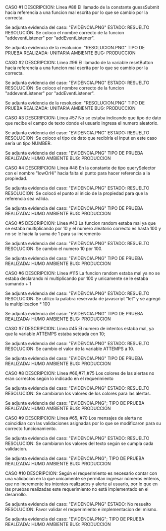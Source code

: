 CASO #1
DESCRIPCION: Linea #88
El llamado de la constante guessSubmit hacia referencia a una funcion mal escrita por lo que se cambio por la correcta.

Se adjunta evidencia del caso: "EVIDENCIA.PNG"
ESTADO: RESUELTO
RESOLUCIÓN: Se coloco el nombre correcto de la funcion "addeventListener" por "addEventListener".

Se adjunta evidencia de la resolucion: "RESOLUCION.PNG"
TIPO DE PRUEBA REALIZADA: UNITARIA
AMBIENTE BUG: PRODUCCION


CASO #2
DESCRIPCION: Linea #96
El llamado de la variable resetButton hacia referencia a una funcion mal escrita por lo que se cambio por la correcta.

Se adjunta evidencia del caso: "EVIDENCIA.PNG"
ESTADO: RESUELTO
RESOLUCIÓN: Se coloco el nombre correcto de la funcion "addeventListener" por "addEventListener".

Se adjunta evidencia de la resolucion: "RESOLUCION.PNG"
TIPO DE PRUEBA REALIZADA: UNITARIA
AMBIENTE BUG: PRODUCCION


CASO #3
DESCRIPCION: Linea #57
No se estaba indicando que tipo de dato que recibe el campo de texto donde el usuario ingresa el numero aleatorio.

Se adjunta evidencia del caso: "EVIDENCIA.PNG"
ESTADO: RESUELTO
RESOLUCION: Se coloco el tipo de dato que recibiría el input en este caso sería un tipo NUMBER.

Se adjunta evidencia del caso: "EVIDENCIA.PNG"
TIPO DE PRUEBA REALIZADA: HUMO
AMBIENTE BUG: PRODUCCION


CASO #4
DESCRIPCION: Linea #48
En la constante de tipo querySelector con el nombre "lowOrHi" hacia falta el punto para hacer referencia a la propiedad.

Se adjunta evidencia del caso: "EVIDENCIA.PNG"
ESTADO: RESUELTO
RESOLUCION: Se colocó el punto al inicio de la propiedad para que la referencia sea válida.

Se adjunta evidencia del caso: "EVIDENCIA.PNG"
TIPO DE PRUEBA REALIZADA: HUMO
AMBIENTE BUG: PRODUCCION


CASO #5
DESCRIPCION: Linea #43
La funcion random estaba mal ya que se estaba multiplicando por 10 y el numero aleatorio correcto es hasta 100 y no se le hacia la suma de 1 para su incremento

Se adjunta evidencia del caso: "EVIDENCIA.PNG"
ESTADO: RESUELTO
RESOLUCION: Se cambio el numero 10 por 100.

Se adjunta evidencia del caso: "EVIDENCIA.PNG"
TIPO DE PRUEBA REALIZADA: HUMO
AMBIENTE BUG: PRODUCCION


CASO #6
DESCRIPCION: Linea #115
La funcion random estaba mal ya no se estaba declarando ni multiplicando por 100 y unicamente se le estaba sumando + 1 

Se adjunta evidencia del caso: "EVIDENCIA.PNG"
ESTADO: RESUELTO
RESOLUCION: Se utilizo la palabra reservada de javascript "let" y se agregó la multiplicacion * 100

Se adjunta evidencia del caso: "EVIDENCIA.PNG"
TIPO DE PRUEBA REALIZADA: HUMO
AMBIENTE BUG: PRODUCCION


CASO #7
DESCRIPCION: Linea #45
El numero de intentos estaba mal, ya que la variable ATTEMPS estaba seteada con 10;

Se adjunta evidencia del caso: "EVIDENCIA.PNG"
ESTADO: RESUELTO
RESOLUCION: Se cambio el valor de la variable ATTEMPS a 10.

Se adjunta evidencia del caso: "EVIDENCIA.PNG"
TIPO DE PRUEBA REALIZADA: HUMO
AMBIENTE BUG: PRODUCCION


CASO #8
DESCRIPCION: Linea #66,#71,#75
Los colores de las alertas no eran correctos según lo indicado en el requerimiento

Se adjunta evidencia del caso: "EVIDENCIA.PNG"
ESTADO: RESUELTO
RESOLUCION: Se cambiaron los valores de los colores para las alertas.

Se adjunta evidencia del caso: "EVIDENCIA.PNG";
TIPO DE PRUEBA REALIZADA: HUMO
AMBIENTE BUG: PRODUCCION


CASO #9
DESCRIPCION: Linea #65, #70
Los mensajes de alerta no coincidian con las validaciones asignadas por lo que se modificaron para su correcto funcionamiento.

Se adjunta evidencia del caso: "EVIDENCIA.PNG"
ESTADO: RESUELTO
RESOLUCION: Se cambiaron los valores del texto según se cumpla cada validacion.

Se adjunta evidencia del caso: "EVIDENCIA.PNG";
TIPO DE PRUEBA REALIZADA: HUMO
AMBIENTE BUG: PRODUCCION

CASO #10
DESCRIPCION: 
Según el requerimiento es necesario contar con una validacion en la que unicamente se permitan ingresar números enteros,
que no incremente los intentos realizados y alerte al usuario, por lo que en las pruebas realizadas este requerimiento no está implementado 
en el desarrollo. 

Se adjunta evidencia del caso: "EVIDENCIA.PNG"
ESTADO: No resuelto
RESOLUCION: Favor validar el requerimiento e implementacion del mismo.

Se adjunta evidencia del caso: "EVIDENCIA.PNG";
TIPO DE PRUEBA REALIZADA: HUMO
AMBIENTE BUG: PRODUCCION